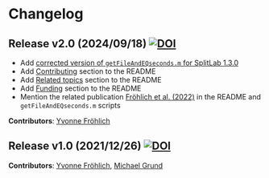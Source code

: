 # Changelog


## Release v2.0 (2024/09/18) [![DOI](https://zenodo.org/badge/DOI/10.5281/zenodo.13760807.svg)](https://doi.org/10.5281/zenodo.13760807)

- Add [corrected version of `getFileAndEQseconds.m` for SplitLab 1.3.0](https://github.com/yvonnefroehlich/SplitLab-TemporalAlignment/blob/main/03_SL_getFileAndEQseconds/getFileAndEQseconds_SL130.m)
- Add [Contributing](https://github.com/yvonnefroehlich/SplitLab-TemporalAlignment/tree/main?tab=readme-ov-file#contributing) section to the README
- Add [Related topics](https://github.com/yvonnefroehlich/SplitLab-TemporalAlignment/tree/main?tab=readme-ov-file#related-topics) section to the README
- Add [Funding](https://github.com/yvonnefroehlich/SplitLab-TemporalAlignment/tree/main?tab=readme-ov-file#funding) section to the README
- Mention the related publication [Fröhlich et al. (2022)](https://doi.org/10.4401/ag-8781) in the README and `getFileAndEQseconds.m` scripts

**Contributors**: [Yvonne Fröhlich](https://github.com/yvonnefroehlich)


## Release v1.0 (2021/12/26) [![DOI](https://zenodo.org/badge/427954259.svg)](https://zenodo.org/badge/latestdoi/427954259)

**Contributors**: [Yvonne Fröhlich](https://github.com/yvonnefroehlich), [Michael Grund](https://github.com/michaelgrund)
